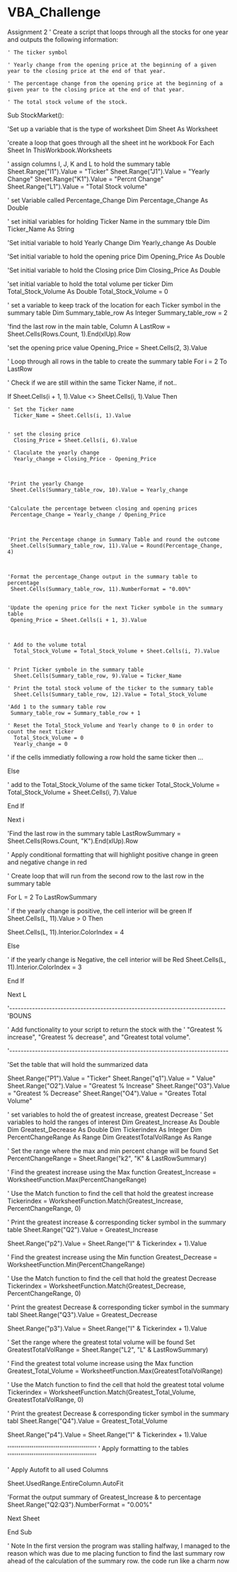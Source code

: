 # VBA_Challenge
Assignment 2
' Create a script that loops through all the stocks for one year and outputs the following information:

    ' The ticker symbol

    ' Yearly change from the opening price at the beginning of a given year to the closing price at the end of that year.

    ' The percentage change from the opening price at the beginning of a given year to the closing price at the end of that year.

    ' The total stock volume of the stock.
    
    
Sub StockMarket():

'Set  up a variable  that is the type of worksheet
 Dim Sheet As Worksheet
 
 
'create a loop that goes through all the sheet int he workbook
 For Each Sheet In ThisWorkbook.Worksheets
 

' assign columns I, J, K and L to hold the summary table
Sheet.Range("I1").Value = "Ticker"
Sheet.Range("J1").Value = "Yearly Change"
Sheet.Range("K1").Value = "Percnt Change"
Sheet.Range("L1").Value = "Total Stock volume"


' set Variable called Percentage_Change
 Dim Percentage_Change As Double


' set initial variables for holding Ticker Name in the summary tble
  Dim Ticker_Name As String
  
'Set initial variable to hold Yearly Change
 Dim Yearly_change As Double


'Set initial variable to hold the opening price
 Dim Opening_Price As Double

'Set initial variable to hold the Closing price
 Dim Closing_Price As Double
 

'set initial variable to hold the total volume per ticker
 Dim Total_Stock_Volume As Double
 Total_Stock_Volume = 0
 
' set a variable to keep track of the location for each Ticker symbol in the summary table
 Dim Summary_table_row As Integer
 Summary_table_row = 2


'find the last row in the main table, Column A
 LastRow = Sheet.Cells(Rows.Count, 1).End(xlUp).Row







'set the opening price value
 Opening_Price = Sheet.Cells(2, 3).Value



' Loop through all rows in the table to create the summary table
 For i = 2 To LastRow


' Check if we are still within the same Ticker Name, if not..

  If Sheet.Cells(i + 1, 1).Value <> Sheet.Cells(i, 1).Value Then
  
  
    ' Set the Ticker name
      Ticker_Name = Sheet.Cells(i, 1).Value
    
    
    ' set the closing price
      Closing_Price = Sheet.Cells(i, 6).Value
   
    ' Claculate the yearly change
      Yearly_change = Closing_Price - Opening_Price
    
 
   
    'Print the yearly Change
     Sheet.Cells(Summary_table_row, 10).Value = Yearly_change
    
    
    'Calculate the percentage between closing and opening prices
     Percentage_Change = Yearly_change / Opening_Price
   
   
   
    'Print the Percentage change in Summary Table and round the outcome
     Sheet.Cells(Summary_table_row, 11).Value = Round(Percentage_Change, 4)
  
   
   
    'Format the percentage_Change output in the summary table to percentage
     Sheet.Cells(Summary_table_row, 11).NumberFormat = "0.00%"
    

    'Update the opening price for the next Ticker symbole in the summary table
     Opening_Price = Sheet.Cells(i + 1, 3).Value
  
 

    ' Add to the volume total
      Total_Stock_Volume = Total_Stock_Volume + Sheet.Cells(i, 7).Value
  
  
    ' Print Ticker symbole in the summary table
      Sheet.Cells(Summary_table_row, 9).Value = Ticker_Name
  
    ' Print the total stock volume of the ticker to the summary table
      Sheet.Cells(Summary_table_row, 12).Value = Total_Stock_Volume
   
    'Add 1 to the summary table row
     Summary_table_row = Summary_table_row + 1
  
    ' Reset the Total_Stock_Volume and Yearly change to 0 in order to count the next ticker
      Total_Stock_Volume = 0
      Yearly_change = 0
   


' if the cells immediatly following a  row hold the same ticker then ...
  
  
  Else
  
  
  ' add to the Total_Stock_Volume of the same ticker
    Total_Stock_Volume = Total_Stock_Volume + Sheet.Cells(i, 7).Value

  
   
 End If
 

  
Next i

 
'Find the last row in the summary table
 LastRowSummary = Sheet.Cells(Rows.Count, "K").End(xlUp).Row
 

' Apply conditional formatting that will highlight positive change in green and negative change in red

' Create loop  that will run from the second row to the last row in the summary table


For L = 2 To LastRowSummary

' if the yearly change is positive, the cell interior will be green
  If Sheet.Cells(L, 11).Value > 0 Then


  Sheet.Cells(L, 11).Interior.ColorIndex = 4


  Else

' if the yearly change is Negative, the cell interior will be Red
  Sheet.Cells(L, 11).Interior.ColorIndex = 3


End If



Next L



'----------------------------------------------------------------------------
                      'BOUNS
                      
' Add functionality to your script to return the stock with the
' "Greatest % increase", "Greatest % decrease", and "Greatest total volume".

'-----------------------------------------------------------------------------



'Set the table that will hold the summarized data

Sheet.Range("P1").Value = "Ticker"
Sheet.Range("q1").Value = " Value"
Sheet.Range("O2").Value = "Greatest  % Increase"
Sheet.Range("O3").Value = "Greatest  % Decrease"
Sheet.Range("O4").Value = "Greates Total Volume"


'  set variables to hold the of  greatest increase, greatest Decrease
'  Set variables to hold the ranges of interest
Dim Greatest_Increase As Double
Dim Greatest_Decrease As Double
Dim Tickerindex As Integer
Dim PercentChangeRange As Range
Dim GreatestTotalVolRange As Range



' Set the range where the max and min percent change will be found
Set PercentChangeRange = Sheet.Range("k2", "K" & LastRowSummary)

' Find the greatest increase using the Max function
  Greatest_Increase = WorksheetFunction.Max(PercentChangeRange)

' Use the Match function to find the cell that hold the greatest increase
 Tickerindex = WorksheetFunction.Match(Greatest_Increase, PercentChangeRange, 0)

' Print the greatest increase & corresponding ticker symbol in the summary table
 Sheet.Range("Q2").Value = Greatest_Increase
 
 Sheet.Range("p2").Value = Sheet.Range("I" & Tickerindex + 1).Value
 
' Find the greatest increase using the Min function
  Greatest_Decrease = WorksheetFunction.Min(PercentChangeRange)


' Use the Match function to find the cell that hold the greatest Decrease
  Tickerindex = WorksheetFunction.Match(Greatest_Decrease, PercentChangeRange, 0)

' Print the greatest Decrease & corresponding ticker symbol in the summary tabl
  Sheet.Range("Q3").Value = Greatest_Decrease
 
  Sheet.Range("p3").Value = Sheet.Range("I" & Tickerindex + 1).Value
 
 
 
' Set the range where the greatest total volume will be found
  Set GreatestTotalVolRange = Sheet.Range("L2", "L" & LastRowSummary)
 
' Find the greatest total volume increase using the Max function
  Greatest_Total_Volume = WorksheetFunction.Max(GreatestTotalVolRange)
 
' Use the Match function to find the cell that hold the greatest total volume
  Tickerindex = WorksheetFunction.Match(Greatest_Total_Volume, GreatestTotalVolRange, 0)
 
 
' Print the greatest Decrease & corresponding ticker symbol in the summary tabl
  Sheet.Range("Q4").Value = Greatest_Total_Volume
 
  Sheet.Range("p4").Value = Sheet.Range("I" & Tickerindex + 1).Value

 ''''''''''''''''''''''''''''''''''''''''''''''''
 ' Apply formatting to the tables
 ''''''''''''''''''''''''''''''''''''''''''''''''
 
 ' Apply Autofit to all used Columns
 
  Sheet.UsedRange.EntireColumn.AutoFit
 
  'Format the output summary of Greatest_Increase &  to percentage
   Sheet.Range("Q2:Q3").NumberFormat = "0.00%"

 
Next Sheet


End Sub

' Note In the first version the program was stalling halfway, I managed to the reason which was due to me placing function to find the last summary row ahead of the calculation of the summary row. the code run  like a charm now
